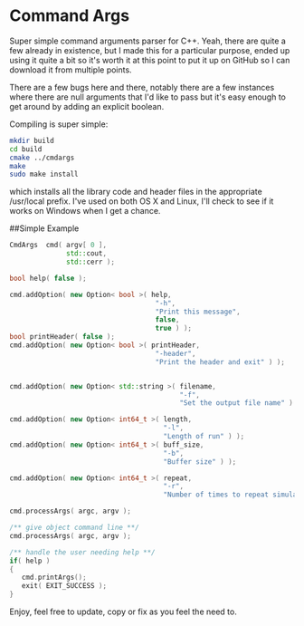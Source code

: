 Command Args
=====================
Super simple command arguments parser for C++.
Yeah, there are quite a few already in existence, but I made this for a 
particular purpose, ended up using it quite a 
bit so it's worth it at this point to put it
up on GitHub so I can download it from multiple
points.

There are a few bugs here and there, notably 
there are a few instances where there are
null arguments that I'd like to pass but
it's easy enough to get around by adding
an explicit boolean.  

Compiling is super simple:

```bash
mkdir build
cd build
cmake ../cmdargs
make
sudo make install
```


which installs all the
library code and header files in the appropriate
/usr/local prefix. I've used on both OS X and Linux,
I'll check to see if it works on Windows when I get a chance.

##Simple Example
```cpp
CmdArgs  cmd( argv[ 0 ],
              std::cout,
              std::cerr );

bool help( false );

cmd.addOption( new Option< bool >( help,
                                    "-h",
                                    "Print this message",
                                    false,
                                    true ) );
bool printHeader( false );
cmd.addOption( new Option< bool >( printHeader,
                                    "-header",
                                    "Print the header and exit" ) );


cmd.addOption( new Option< std::string >( filename,
                                          "-f",
                                          "Set the output file name" ) );

cmd.addOption( new Option< int64_t >( length, 
                                      "-l",
                                      "Length of run" ) );
cmd.addOption( new Option< int64_t >( buff_size,
                                      "-b",
                                      "Buffer size" ) );

cmd.addOption( new Option< int64_t >( repeat,
                                      "-r",
                                      "Number of times to repeat simulation" ) );

cmd.processArgs( argc, argv );

/** give object command line **/
cmd.processArgs( argc, argv );

/** handle the user needing help **/
if( help )
{
   cmd.printArgs();
   exit( EXIT_SUCCESS );
}
```

Enjoy, feel free to update, copy or fix as you feel the need to.
